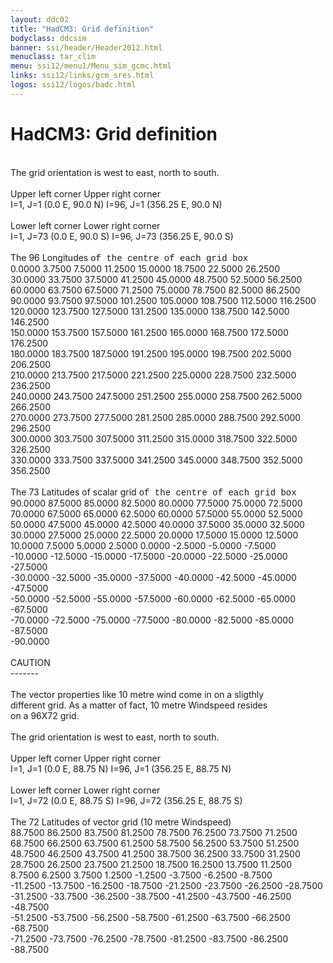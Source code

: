 ```yaml
---
layout: ddc02
title: "HadCM3: Grid definition"
bodyclass: ddcsim
banner: ssi/header/Header2012.html
menuclass: tar_clim
menu: ssi12/menu1/Menu_sim_gcmc.html
links: ssi12/links/gcm_sres.html
logos: ssi12/logos/badc.html
---
```

<div id="pagetitle">
<h1>HadCM3: Grid definition</h1>
</div>
<!-- Center Column -->
<br/> The grid orientation is west to east, north to south.<br/>
			 <br/>
Upper left corner           Upper right corner<br/>
I=1, J=1 (0.0 E, 90.0 N)    I=96, J=1 (356.25 E, 90.0 N)<br/>
 <br/>
Lower left corner           Lower right corner<br/>
I=1, J=73 (0.0 E, 90.0 S)   I=96, J=73 (356.25 E, 90.0 S)<br/>
 <br/>The 96 Longitudes <font face="Courier New,Courier,Monaco"> of the centre of each grid box</font><br/>
   0.0000    3.7500    7.5000   11.2500   15.0000   18.7500   22.5000   26.2500<br/>
  30.0000   33.7500   37.5000   41.2500   45.0000   48.7500   52.5000   56.2500<br/>
  60.0000   63.7500   67.5000   71.2500   75.0000   78.7500   82.5000   86.2500<br/>
  90.0000   93.7500   97.5000  101.2500  105.0000  108.7500  112.5000  116.2500<br/>
 120.0000  123.7500  127.5000  131.2500  135.0000  138.7500  142.5000  146.2500<br/>
 150.0000  153.7500  157.5000  161.2500  165.0000  168.7500  172.5000  176.2500<br/>
 180.0000  183.7500  187.5000  191.2500  195.0000  198.7500  202.5000  206.2500<br/>
 210.0000  213.7500  217.5000  221.2500  225.0000  228.7500  232.5000  236.2500<br/>
 240.0000  243.7500  247.5000  251.2500  255.0000  258.7500  262.5000  266.2500<br/>
 270.0000  273.7500  277.5000  281.2500  285.0000  288.7500  292.5000  296.2500<br/>
 300.0000  303.7500  307.5000  311.2500  315.0000  318.7500  322.5000  326.2500<br/>
 330.0000  333.7500  337.5000  341.2500  345.0000  348.7500  352.5000  356.2500<br/>
<br/>The 73 Latitudes of scalar grid <font face="Courier New,Courier,Monaco"> of the centre of each grid box</font><br/>
   90.0000   87.5000   85.0000   82.5000   80.0000   77.5000   75.0000   72.5000<br/>
   70.0000   67.5000   65.0000   62.5000   60.0000   57.5000   55.0000   52.5000<br/>
   50.0000   47.5000   45.0000   42.5000   40.0000   37.5000   35.0000   32.5000 <br/>
   30.0000   27.5000   25.0000   22.5000   20.0000   17.5000   15.0000   12.5000<br/>
   10.0000    7.5000    5.0000    2.5000    0.0000   -2.5000   -5.0000   -7.5000<br/>
  -10.0000  -12.5000  -15.0000  -17.5000  -20.0000  -22.5000  -25.0000  -27.5000<br/>
  -30.0000  -32.5000  -35.0000  -37.5000  -40.0000  -42.5000  -45.0000  -47.5000<br/>
  -50.0000  -52.5000  -55.0000  -57.5000  -60.0000  -62.5000  -65.0000  -67.5000<br/>
  -70.0000  -72.5000  -75.0000  -77.5000  -80.0000  -82.5000  -85.0000  -87.5000<br/>
  -90.0000<br/>
<br/>
CAUTION<br/>
-------<br/>
<br/>
The vector properties like 10 metre wind come in on a sligthly<br/>
different grid. As a matter of fact, 10 metre Windspeed resides<br/>
on a 96X72 grid.<br/>
<br/>
The grid orientation is west to east, north to south.<br/>
 <br/>
Upper left corner           Upper right corner<br/>
I=1, J=1 (0.0 E, 88.75 N)    I=96, J=1 (356.25 E, 88.75 N)<br/>
 <br/>
Lower left corner           Lower right corner<br/>
I=1, J=72 (0.0 E, 88.75 S)   I=96, J=72 (356.25 E, 88.75 S)<br/>
<br/>
The 72 Latitudes of vector grid (10 metre Windspeed)<br/>
   88.7500   86.2500   83.7500   81.2500   78.7500   76.2500   73.7500   71.2500<br/>
   68.7500   66.2500   63.7500   61.2500   58.7500   56.2500   53.7500   51.2500<br/>
   48.7500   46.2500   43.7500   41.2500   38.7500   36.2500   33.7500   31.2500<br/>
   28.7500   26.2500   23.7500   21.2500   18.7500   16.2500   13.7500   11.2500<br/>
    8.7500    6.2500    3.7500    1.2500   -1.2500   -3.7500   -6.2500   -8.7500<br/>
  -11.2500  -13.7500  -16.2500  -18.7500  -21.2500  -23.7500  -26.2500  -28.7500<br/>
  -31.2500  -33.7500  -36.2500  -38.7500  -41.2500  -43.7500  -46.2500  -48.7500<br/>
  -51.2500  -53.7500  -56.2500  -58.7500  -61.2500  -63.7500  -66.2500  -68.7500<br/>
  -71.2500  -73.7500  -76.2500  -78.7500  -81.2500  -83.7500  -86.2500  -88.7500<br/>
</p>
<!-- end of center column -->
